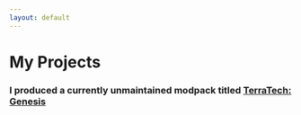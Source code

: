 ```yaml
---
layout: default
---
```

# **My Projects**

### I produced a currently unmaintained modpack titled [TerraTech: Genesis](https://www.curseforge.com/minecraft/modpacks/terrapath)
